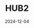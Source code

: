 ---  
layout: startup_page  
title: "HUB2"  
id: "hub2.io"  
permalink: "/hub2hub2.io12042024/"  
website: "https://www.hub2.io/"  
funding_round: "Series A"  
funding_amount: "€8M"  
investors: "TLcom Capital, FMO, Enza Capital, BPI France, AXIAN, DCG, African Fintech Collective, Eric Barbier, ENL Corporate ventures"  
about: "HUB2 is a Francophone-focused fintech startup that provides a unified, secure platform for national and cross-border financial services across diverse payment methods. It offers a single API for digital businesses to efficiently process payments through various channels, including mobile money, bank transfers, and crypto. HUB2 partners with leading mobile money operators to ensure comprehensive coverage and seamless integration."  
markets: "Fintech, Financial Services"  
hq: "Port Louis, Mauritius"  
founded_year: "2017"  
linkedin: "https://www.linkedin.com/company/hub2"  
twitter: ""  
instagram: ""  
facebook: "https://www.facebook.com/Hub2.io/"  
crunchbase: "https://www.crunchbase.com/organization/hub2-io"  
pitchbook: ""  

date_display: "04-Dec-2024"  
date: "2024-12-04"

# SEO Optimization  
meta_title: "HUB2 - Series A Funding (€8M)"  
meta_description: "HUB2, HUB2 is a Francophone-focused fintech startup that provides a unified, secure platform for national and cross-border financial services across diverse..."  
meta_keywords: "HUB2, Fintech, Financial Services, Series A funding"  
canonical_url: "https://startup.projectstartups.com/hub2hub2.io12042024/"  
---